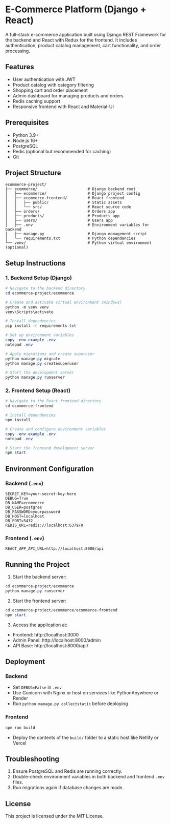 
# E-Commerce Platform (Django + React)

A full-stack e-commerce application built using Django REST Framework for the backend and React with Redux for the frontend. It includes authentication, product catalog management, cart functionality, and order processing.

## Features

- User authentication with JWT
- Product catalog with category filtering
- Shopping cart and order placement
- Admin dashboard for managing products and orders
- Redis caching support
- Responsive frontend with React and Material-UI

## Prerequisites

- Python 3.9+
- Node.js 16+
- PostgreSQL
- Redis (optional but recommended for caching)
- Git

## Project Structure

```
ecommerce-project/
├── ecommerce/                      # Django backend root
│   ├── ecommerce/                  # Django project config
│   ├── ecommerce-frontend/         # React frontend
│   │   ├── public/                 # Static assets
│   │   └── src/                    # React source code
│   ├── orders/                     # Orders app
│   ├── products/                   # Products app
│   ├── users/                      # Users app
│   ├── .env                        # Environment variables for backend
│   ├── manage.py                   # Django management script
│   └── requirements.txt            # Python dependencies
└── venv/                           # Python virtual environment (optional)
```

## Setup Instructions

### 1. Backend Setup (Django)

```powershell
# Navigate to the backend directory
cd ecommerce-project/ecommerce

# Create and activate virtual environment (Windows)
python -m venv venv
venv\Scripts\activate

# Install dependencies
pip install -r requirements.txt

# Set up environment variables
copy .env.example .env
notepad .env

# Apply migrations and create superuser
python manage.py migrate
python manage.py createsuperuser

# Start the development server
python manage.py runserver
```

### 2. Frontend Setup (React)

```powershell
# Navigate to the React frontend directory
cd ecommerce-frontend

# Install dependencies
npm install

# Create and configure environment variables
copy .env.example .env
notepad .env

# Start the frontend development server
npm start
```

## Environment Configuration

### Backend (`.env`)

```
SECRET_KEY=your-secret-key-here
DEBUG=True
DB_NAME=ecommerce
DB_USER=postgres
DB_PASSWORD=yourpassword
DB_HOST=localhost
DB_PORT=5432
REDIS_URL=redis://localhost:6379/0
```

### Frontend (`.env`)

```
REACT_APP_API_URL=http://localhost:8000/api
```

## Running the Project

1. Start the backend server:

```powershell
cd ecommerce-project/ecommerce
python manage.py runserver
```

2. Start the frontend server:

```powershell
cd ecommerce-project/ecommerce/ecommerce-frontend
npm start
```

3. Access the application at:

- Frontend: http://localhost:3000
- Admin Panel: http://localhost:8000/admin
- API Base: http://localhost:8000/api/

## Deployment

### Backend

- Set `DEBUG=False` in `.env`
- Use Gunicorn with Nginx or host on services like PythonAnywhere or Render
- Run `python manage.py collectstatic` before deploying

### Frontend

```bash
npm run build
```

- Deploy the contents of the `build/` folder to a static host like Netlify or Vercel

## Troubleshooting

1. Ensure PostgreSQL and Redis are running correctly.
2. Double-check environment variables in both backend and frontend `.env` files.
3. Run migrations again if database changes are made.

## License

This project is licensed under the MIT License.
